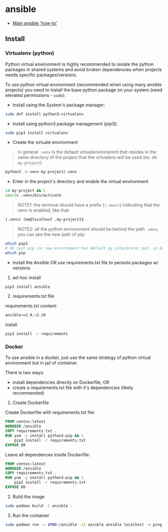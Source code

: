 # ansible

* [Main ansible 'how-to'](https://github.com/mtulio/ansible-infra/blob/master/HOWTO.md)

## Install

### Virtualenv (python)

Python virtual environment is highly recommended to isolate the python packages in shared systems and avoid broken dependencies when projects needs specific packages/versions.


To use python virtual environment (recommended when using many ansible projects) you need to install the base python package on your system (need elevated permissions - `sudo`):


- Install using the System's package manager:
```bash
sudo dnf install python3-virtualenv
```

- Install using python3 package management (pip3):

```bash
sudo pip3 install virtualenv
```

- Create the virtuale environment

> in general `.venv` is the default virtualenvironemnt that resides in the same directory of the project that the virtualenv will be used (ex. dir `my-project`)

```bash
python3 -m venv my-project/.venv
```

- Enter in the project`s directory and enable the virtual environment

```bash
cd my-project && \
source .venv/bin/activate
```

> NOTE1: the terminal should have a prefix (`(.venv)`) indicating that the venv is enabled, like that:

```bash
(.venv) [me@localhost .my-project]$ 
```

> NOTE2: all the python environment should be behind the path `.venv`, you can see the new path of pip:
```bash
which pip3
# OR just pip (ur new environment has default py interpreter py3, so both are version 3)
which pip
```


- Install the Ansible OR use requirements.txt file to persiste packages w/ versions

1. ad-hoc install
```bash
pip3 install ansible
```

2. requirements.txt file

requirements.txt content:
```bash
ansible>=2.9,<2.10
```

install

```bash
pip3 install -r requirements
```

### Docker

To use ansible in a docker, just use the same strategy of python virtual environment but in jail of container.

There is two ways:
- install dependencies directly on Dockerfile, OR
- create a requirements.txt file with it's dependencies (likely recommended)

1. Create Dockerfile

Create Dockerfile with requirements.txt file:
```Dockerfile
FROM centos:latest
WORKDIR /ansible
COPY requirements.txt .
RUN yum -y install python3-pip && \
    pip3 install -r requirements.txt
EXPOSE 80
```

Leave all dependences inside Dockerfile:
```Dockerfile
FROM centos:latest
WORKDIR /ansible
COPY requirements.txt .
RUN yum -y install python3-pip && \
    pip3 install -r requirements.txt
EXPOSE 80
```

2. Build the image

```bash
sudo podman build -t ansible .
```


3. Run the container

```bash
sudo podman run -v $PWD:/ansible -it ansible ansible localhost -m ping
```
